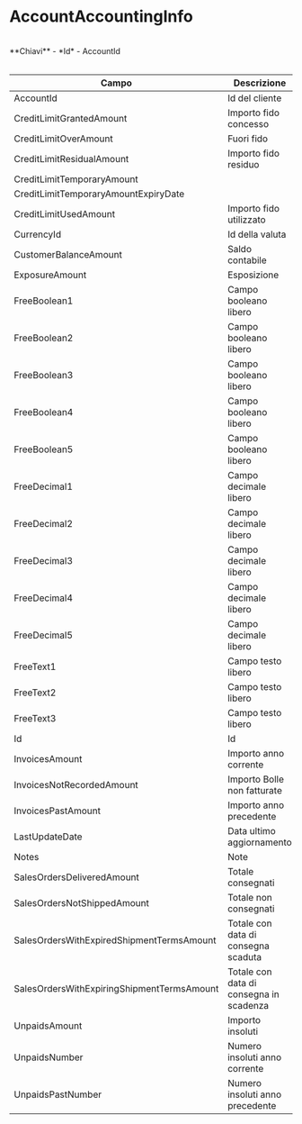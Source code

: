 # AccountAccountingInfo

<br>
**Chiavi**
- *Id*
- AccountId
<br><br>

| Campo | Descrizione | Tipo | Dimensione | Note |
| --- | --- | --- | --- | --- |
| AccountId | Id del cliente | text | 50 |  |
| CreditLimitGrantedAmount | Importo fido concesso | dec |  |  |
| CreditLimitOverAmount | Fuori fido | dec |  |  |
| CreditLimitResidualAmount | Importo fido residuo | dec |  |  |
| CreditLimitTemporaryAmount |  | dec |  |  |
| CreditLimitTemporaryAmountExpiryDate |  | date |  |  |
| CreditLimitUsedAmount | Importo fido utilizzato | dec |  |  |
| CurrencyId | Id della valuta | text | 50 |  |
| CustomerBalanceAmount | Saldo contabile | dec |  |  |
| ExposureAmount | Esposizione | dec |  |  |
| FreeBoolean1 | Campo booleano libero | bool |  |  |
| FreeBoolean2 | Campo booleano libero | bool |  |  |
| FreeBoolean3 | Campo booleano libero | bool |  |  |
| FreeBoolean4 | Campo booleano libero | bool |  |  |
| FreeBoolean5 | Campo booleano libero | bool |  |  |
| FreeDecimal1 | Campo decimale libero | dec |  |  |
| FreeDecimal2 | Campo decimale libero | dec |  |  |
| FreeDecimal3 | Campo decimale libero | dec |  |  |
| FreeDecimal4 | Campo decimale libero | dec |  |  |
| FreeDecimal5 | Campo decimale libero | dec |  |  |
| FreeText1 | Campo testo libero | text | text |  |
| FreeText2 | Campo testo libero | text | text |  |
| FreeText3 | Campo testo libero | text | text |  |
| Id | Id | text | 50 |  |
| InvoicesAmount | Importo anno corrente | dec |  |  |
| InvoicesNotRecordedAmount | Importo Bolle non fatturate | dec |  |  |
| InvoicesPastAmount | Importo anno precedente | dec |  |  |
| LastUpdateDate | Data ultimo aggiornamento | date |  |  |
| Notes | Note | text | text |  |
| SalesOrdersDeliveredAmount | Totale consegnati | dec |  |  |
| SalesOrdersNotShippedAmount | Totale non consegnati | dec |  |  |
| SalesOrdersWithExpiredShipmentTermsAmount | Totale con data di consegna scaduta | dec |  |  |
| SalesOrdersWithExpiringShipmentTermsAmount | Totale con data di consegna in scadenza | dec |  |  |
| UnpaidsAmount | Importo insoluti | dec |  |  |
| UnpaidsNumber | Numero insoluti anno corrente | int |  |  |
| UnpaidsPastNumber | Numero insoluti anno precedente | int |  |  |

